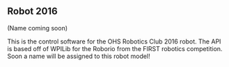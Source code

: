 ## Robot 2016
(Name coming soon)

This is the control software for the OHS Robotics Club 2016 robot.  The API is based off of WPILib for the Roborio from the FIRST robotics competition.  Soon a name will be assigned to this robot model!